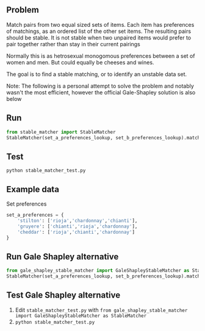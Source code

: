 Problem
---
Match pairs from two equal sized sets of items. 
Each item has preferences of matchings, as an ordered list of the other set items.
The resulting pairs should be stable. It is not stable when two unpaired items would prefer to pair together rather than stay in their current pairings

Normally this is as hetrosexual monogomous preferences between a set of women and men. But could equally be cheeses and wines.

The goal is to find a stable matching, or to identify an unstable data set.

Note: The following is a personal attempt to solve the problem and notably wasn't the most efficient, however the official Gale-Shapley solution is also below

Run
---
```python
from stable_matcher import StableMatcher 
StableMatcher(set_a_preferences_lookup, set_b_preferences_lookup).matches
```

Test
---
`python stable_matcher_test.py`

Example data
---

Set preferences
```python
set_a_preferences = {
    'stilton': ['rioja','chardonnay','chianti'],
    'gruyere': ['chianti','rioja','chardonnay'],
    'cheddar': ['rioja','chianti','chardonnay']
}
```

Run Gale Shapley alternative
---
```python
from gale_shapley_stable_matcher import GaleShapleyStableMatcher as StableMatcher 
StableMatcher(set_a_preferences_lookup, set_b_preferences_lookup).matches
```

Test Gale Shapley alternative
---
1. Edit `stable_matcher_test.py` with `from gale_shapley_stable_matcher import GaleShapleyStableMatcher as StableMatcher`
2. `python stable_matcher_test.py`
